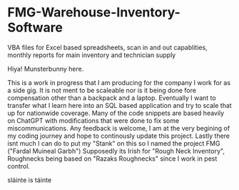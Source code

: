 # FMG-Warehouse-Inventory-Software
VBA files for Excel based spreadsheets, scan in and out capablities, monthly reports for main inventory and technician supply

Hiya! Munsterbunny here.

  This is a work in progress that I am producing for the company I work for as a side gig.
  It is not ment to be scaleable nor is it being done fore compensation other than a backpack and a laptop.
  Eventually I want to transfer what I learn here into an SQL based application and try to scale that up for nationwide coverage.
  Many of the code snippets are based heavily on ChatGPT with modifications that were done to fix some miscommunications.
  Any feedback is welcome, I am at the very begining of my coding journey and hope to continously update this project.
  Lastly there isnt much I can do to put my "Stank" on this so I named the project FMG ("Fardal Muineal Garbh")
  Supposedly its Irish for "Rough Neck Inventory", Roughnecks being based on "Razaks Roughnecks" since I work in pest control.

  sláinte is táinte 
      
